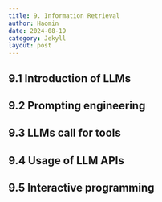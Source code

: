 ```yaml
---
title: 9. Information Retrieval
author: Haomin
date: 2024-08-19
category: Jekyll
layout: post
---
```


## 9.1 Introduction of LLMs

## 9.2 Prompting engineering

## 9.3 LLMs call for tools

## 9.4 Usage of LLM APIs

## 9.5 Interactive programming
